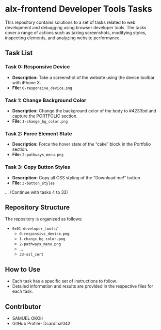 # alx-frontend Developer Tools Tasks

This repository contains solutions to a set of tasks related to web development and debugging using browser developer tools. The tasks cover a range of actions such as taking screenshots, modifying styles, inspecting elements, and analyzing website performance.

## Task List

### Task 0: Responsive Device
- **Description:** Take a screenshot of the website using the device toolbar with iPhone X.
- **File:** `0-responsive_device.png`

### Task 1: Change Background Color
- **Description:** Change the background color of the body to #4233bd and capture the PORTFOLIO section.
- **File:** `1-change_bg_color.png`

### Task 2: Force Element State
- **Description:** Force the hover state of the “cake” block in the Portfolio section.
- **File:** `2-pathways_menu.png`

### Task 3: Copy Button Styles
- **Description:** Copy all CSS styling of the "Download me!" button.
- **File:** `3-button_styles`

... (Continue with tasks 4 to 33)

## Repository Structure

The repository is organized as follows:

- `0x01-developer_tools/`
  - `0-responsive_device.png`
  - `1-change_bg_color.png`
  - `2-pathways_menu.png`
  - ...
  - `33-ssl_cert`
  
## How to Use

- Each task has a specific set of instructions to follow.
- Detailed information and results are provided in the respective files for each task.

## Contributor

- SAMUEL OKOH
- GitHub Profile- Dcardinal042

